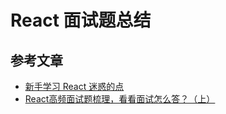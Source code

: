 # React 面试题总结

## 参考文章

* [新手学习 React 迷惑的点][1]
* [React高频面试题梳理，看看面试怎么答？（上）][2]

[1]: https://mp.weixin.qq.com/s/PxLPbyIbR63YzMmh99fbGQ
[2]: https://mp.weixin.qq.com/s?__biz=Mzg2NDAzMjE5NQ==&mid=2247484667&idx=1&sn=dcaea6836c604100f9811c8c7f98a147&utm_source=tuicool&utm_medium=referral
